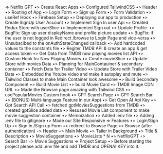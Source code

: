 => Netflix GPT
    •> Create React Apps
    •> Configured TailwindCSS
    •> Header
    •> Routing of App
    •> Login Form
    •> Sign up Form
    •> Form Validation
    •> useRef Hook
    •> Firebase Setup
    •> Deploying our app to production
    •> Create SignUp User Account
    •> Implement Sign In user Api
    •> Created Redux Store with userSlice
    •> Implemented Sign out
    •> Update Profile.
    •> BugFix: Sign up user displayName and profile picture update
    •> BugFix: if the user is not logged in Redirect /browse to Login Page and vice-versa
    •> Unsubscibed to the onAuthStateChanged callback
    •> Add hardcoded values to the constants file
    •> Regiter TMDB API & create an app & get access token
    •> Get Data from TMDB now playing movies list API
    •> Custom Hook for Now Playing Movies
    •> Create movieSlice
    •> Update Store with movies Data
    •> Planning for MainContauiner & secondary container
    •> Fetch Data for Trailer Video
    •> Update Store with Trailer Video Data
    •> Embedded the Yotube video and make it autoplay and mute
    •> Tailwind Classes to make Main Container look awesome
    •> Build Secondary Component
    •> Build Movie List
    •> build Movie Card
    •> TMDB Image CDN URL
    •> Made the Browsre page amazing with Tailwind CSS
    •> usePopularMovies Custom hook
    •> GPT Search Page
    •> GPT Search Bar
    •> (BONUS) Multi-language Feature in our App)
    •> Get Open AI Api Key
    •> Gpt Search API Call
    •> fetched gptMoviesSuggestions from TMDB
    •> created gptSlice added data
    •> Resused Movie List component to make movie suggestion container
    •> Memoization
    •> Added .env file
    •> Adding .env file to gitignore
    •> Made our Site Responsive
=> Features
    •> Login/Sign Up
        ◦> Sign In /Sign up Form
        ◦> redirect to Browse Page
    •> Browse (after authentication)
        ◦> Header
        ◦> Main Movie
            ▪> Tailer in Background
            ▪> Title & Description
            ▪> MovieSuggestions
                •> MovieLists * N
    •> NetflixGPT
        ◦> Search Bar
        ◦> Movie Suggestions
=> Project Setup
    •> Before starting the project please add .env file and add TMDB and OPENAI KEY into it.

